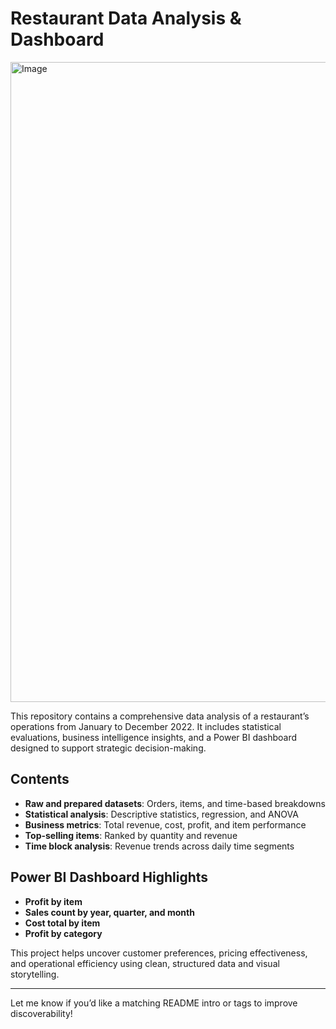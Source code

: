 #  Restaurant Data Analysis & Dashboard

<img width="1536" height="1024" alt="Image" src="https://github.com/user-attachments/assets/082272c8-43cb-4068-8936-7b2fb295f284" />

This repository contains a comprehensive data analysis of a restaurant’s operations from January to December 2022. It includes statistical evaluations, business intelligence insights, and a Power BI dashboard designed to support strategic decision-making.

##  Contents

- **Raw and prepared datasets**: Orders, items, and time-based breakdowns  
- **Statistical analysis**: Descriptive statistics, regression, and ANOVA  
- **Business metrics**: Total revenue, cost, profit, and item performance  
- **Top-selling items**: Ranked by quantity and revenue  
- **Time block analysis**: Revenue trends across daily time segments  

##  Power BI Dashboard Highlights

- **Profit by item**  
- **Sales count by year, quarter, and month**  
- **Cost total by item**  
- **Profit by category**

This project helps uncover customer preferences, pricing effectiveness, and operational efficiency using clean, structured data and visual storytelling.

---

Let me know if you’d like a matching README intro or tags to improve discoverability!
